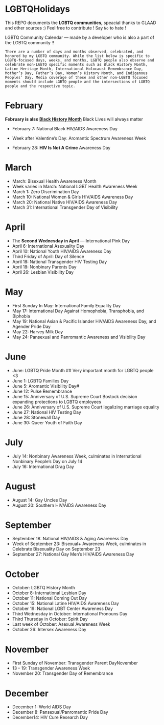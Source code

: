 # LGBTQHolidays
This REPO documents the **__LGBTQ communities__**, speacial thanks to GLAAD and other sources :)
Feel free to contribute ! Say `No` to hate  !

LGBTQ Community Calendar — made by a developer who is also a part of the LGBTQ community !! 

``` There are a number of days and months observed, celebrated, and honored by my LGBTQ community. While the list below is specific to LGBTQ-focused days, weeks, and months, LGBTQ people also observe and celebrate non-LGBTQ specific moments such as Black History Month, Latine Heritage Month, International Holocaust Remembrance Day, Mother’s Day, Father’s Day, Women’s History Month, and Indigenous Peoples’ Day. Media coverage of these and other non-LGBTQ focused moments should include LGBTQ people and the intersections of LGBTQ people and the respective topic. ```

# February 
**February is also [Black History Month](
blackliveswillalwaysmatter.carrd.co)** Black Lives will always matter

* February 7: National Black HIV/AIDS Awareness Day
* Week after Valentine’s Day: Aromantic Spectrum Awareness Week

* February 28: **HIV Is Not A Crime** Awareness Day

# March

* March: Bisexual Health Awareness Month
* Week varies in March: National LGBT Health Awareness Week
* March 1: Zero Discrimination Day
* March 10: National Women & Girls HIV/AIDS Awareness Day
* March 20: National Native HIV/AIDS Awareness Day
* March 31: International Transgender Day of Visibility

# April

* The **Second Wednesday in April** — International Pink Day
*  April 6: International Asexuality Day
*  April 10: National Youth HIV/AIDS Awareness Day
* Third Friday of April: Day of Silence
* April 18: National Transgender HIV Testing Day
* April 18: Nonbinary Parents Day
* April 26: Lesbian Visibility Day

# May

* First Sunday In May: International Family Equality Day
* May 17: International Day Against Homophobia, Transphobia, and Biphobia
*  May 19: National Asian & Pacific Islander HIV/AIDS Awareness Day, and Agender Pride Day
*  May 22: Harvey Milk Day
*  May 24: Pansexual and Panromantic Awareness and Visibility Day

# June

* June: LGBTQ Pride Month ## Very important month for LGBTQ people <3
* June 1: LGBTQ Families Day
* June 5: Aromantic Visibility Day# 
* June 12: Pulse Remembrance 
*  June 15: Anniversary of U.S. Supreme Court Bostock decision expanding protections to LGBTQ employees
* June 26: Anniversary of U.S. Supreme Court legalizing marriage equality
* June 27: National HIV Testing Day
* June 28: Stonewall Day
*  June 30: Queer Youth of Faith Day

# July

* July 14: Nonbinary Awareness Week, culminates in International Nonbinary People’s Day on July 14
* July 16: International Drag Day

# August

* August 14: Gay Uncles Day
* August 20: Southern HIV/AIDS Awareness Day

# September

*  September 18: National HIV/AIDS & Aging Awareness Day
*  Week of September 23: Bisexual+ Awareness Week, culminates in Celebrate Bisexuality Day on September 23
* September 27: National Gay Men’s HIV/AIDS Awareness Day

# October

*  October: LGBTQ History Month 
*  October 8: International Lesbian Day
* October 11: National Coming Out Day
* October 15: National Latine HIV/AIDS Awareness Day
* October 19: National LGBT Center Awareness Day
*  Third Wednesday in October: International Pronouns Day
*   Third Thursday in October: Spirit Day
 * Last week of October: Asexual Awareness Week
* October 26: Intersex Awareness Day

# November

* First Sunday of November: Transgender Parent DayNovember
* 13 – 19: Transgender Awareness Week
* November 20: Transgender Day of Remembrance

# December

* December 1: World AIDS Day
* December 8: Pansexual/Panromantic Pride Day
 * December14: HIV Cure Research Day
